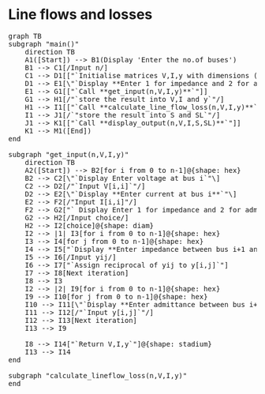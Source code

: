 <script src="https://cdn.jsdelivr.net/npm/mermaid@11.4.1/+esm"></script>
<script>
    mermaid.initialize({ startOnLoad: true });
</script>


# Line flows and losses


<pre class="mermaid">
graph TB
subgraph "main()"
    direction TB
    A1([Start]) --> B1(Display 'Enter the no.of buses')
    B1 --> C1[/Input n/]
    C1 --> D1[["`Initialise matrices V,I,y with dimensions (n,n)`"]]
    D1 --> E1[\"`Display **Enter 1 for impedance and 2 for admittance**`"\]
    E1 --> G1[["`Call **get_input(n,V,I,y)**`"]]
    G1 --> H1[/"`store the result into V,I and y`"/]
    H1 --> I1[["`Call **calculate_line_flow_loss(n,V,I,y)**`"]]
    I1 --> J1[/`"store the result into S and SL`"/]
    J1 --> K1[["`Call **display_output(n,V,I,S,SL)**`"]]
    K1 --> M1([End])
end

subgraph "get_input(n,V,I,y)"
    direction TB
    A2([Start]) --> B2[for i from 0 to n-1]@{shape: hex}
    B2 --> C2[\"`Display Enter voltage at bus i`"\]
    C2 --> D2[/"`Input V[i,i]`"/]
    D2 --> E2[\"`Display **Enter current at bus i**`"\]
    E2 --> F2[/"Input I[i,i]"/]
    F2 --> G2["` Display Enter 1 for impedance and 2 for admittance`"]
    G2 --> H2[/Input choice/]
    H2 --> I2[choice]@{shape: diam}
    I2 --> |1| I3[for i from 0 to n-1]@{shape: hex}
    I3 --> I4[for j from 0 to n-1]@{shape: hex}
    I4 --> I5["`Display **Enter impedance between bus i+1 and j+1**`"]@{shape: lean-left}
    I5 --> I6[/Input yij/]
    I6 --> I7["`Assign reciprocal of yij to y[i,j]`"]
    I7 --> I8[Next iteration]
    I8 --> I3
    I2 --> |2| I9[for i from 0 to n-1]@{shape: hex}
    I9 --> I10[for j from 0 to n-1]@{shape: hex}
    I10 --> I11[\"`Display **Enter admittance between bus i+1 and j+1**`"\]
    I11 --> I12[/"`Input y[i,j]`"/]
    I12 --> I13[Next iteration]
    I13 --> I9

    I8 --> I14["`Return V,I,y`"]@{shape: stadium}
    I13 --> I14
end

subgraph "calculate_lineflow_loss(n,V,I,y)"
end
</pre>
